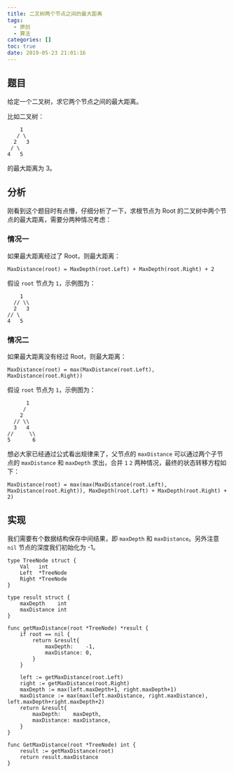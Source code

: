 ```yaml
---
title: 二叉树两个节点之间的最大距离
tags:
  - 原创
  - 算法
categories: []
toc: true
date: 2019-05-23 21:01:16
---
```


## 题目

给定一个二叉树，求它两个节点之间的最大距离。

比如二叉树：

```
    1
   / \
  2   3
 / \
4   5
```

的最大距离为 3。

<!-- more -->

## 分析

刚看到这个题目时有点懵，仔细分析了一下，求根节点为 Root 的二叉树中两个节点的最大距离，需要分两种情况考虑：

### 情况一

如果最大距离经过了 Root，则最大距离：

```
MaxDistance(root) = MaxDepth(root.Left) + MaxDepth(root.Right) + 2
```

假设 `root` 节点为 `1`，示例图为：

```
    1
  // \\
  2   3
// \
4   5
```

### 情况二

如果最大距离没有经过 Root，则最大距离：

```
MaxDistance(root) = max(MaxDistance(root.Left), MaxDistance(root.Right))
```

假设 `root` 节点为 `1`，示例图为：

```
      1
     /
    2
  // \\
  3   4
//     \\
5       6
```


想必大家已经通过公式看出规律来了，父节点的 `maxDistance` 可以通过两个子节点的 `maxDistance` 和 `maxDepth` 求出，合并 `1` `2` 两种情况，最终的状态转移方程如下：

```
MaxDistance(root) = max(max(MaxDistance(root.Left), MaxDistance(root.Right)), MaxDepth(root.Left) + MaxDepth(root.Right) + 2)
```

## 实现

我们需要有个数据结构保存中间结果，即 `maxDepth` 和 `maxDistance`。另外注意 `nil` 节点的深度我们初始化为 -1。

```
type TreeNode struct {
    Val   int
    Left  *TreeNode
    Right *TreeNode
}

type result struct {
    maxDepth    int
    maxDistance int
}

func getMaxDistance(root *TreeNode) *result {
    if root == nil {
        return &result{
            maxDepth:    -1,
            maxDistance: 0,
        }
    }

    left := getMaxDistance(root.Left)
    right := getMaxDistance(root.Right)
    maxDepth := max(left.maxDepth+1, right.maxDepth+1)
    maxDistance := max(max(left.maxDistance, right.maxDistance), left.maxDepth+right.maxDepth+2)
    return &result{
        maxDepth:    maxDepth,
        maxDistance: maxDistance,
    }
}

func GetMaxDistance(root *TreeNode) int {
    result := getMaxDistance(root)
    return result.maxDistance
}
```